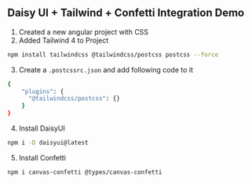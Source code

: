 ## Daisy UI + Tailwind + Confetti Integration Demo

1. Created a new angular project with CSS
2. Added Tailwind 4 to Project
```bash
npm install tailwindcss @tailwindcss/postcss postcss --force
```
3. Create a `.postcssrc.json` and add following code to it
```bash
{
    "plugins": {
      "@tailwindcss/postcss": {}
    }
}
```
4. Install DaisyUI
```bash
npm i -D daisyui@latest
```
5. Install Confetti
```bash
npm i canvas-confetti @types/canvas-confetti
```